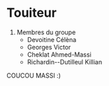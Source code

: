 # Touiteur

1. Membres du groupe
    *  Devoitine Célèna 
    *  Georges Victor 
    *  Cheklat Ahmed-Massi
    *  Richardin--Dutilleul Killian
  

COUCOU MASSI :)
